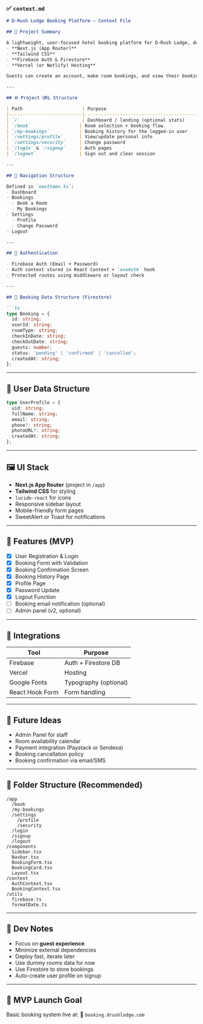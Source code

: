 
### ✅ `context.md`

````md
# D-Rush Lodge Booking Platform — Context File

## 🧠 Project Summary

A lightweight, user-focused hotel booking platform for D-Rush Lodge, deployed at **booking.drushlodge.com**, built with:
- **Next.js (App Router)**
- **Tailwind CSS**
- **Firebase Auth & Firestore**
- **Vercel (or Netlify) Hosting**

Guests can create an account, make room bookings, and view their booking history in a modern, mobile-first UI.

---

## 🌐 Project URL Structure

| Path                      | Purpose                                  |
|---------------------------|------------------------------------------|
| `/`                       | Dashboard / landing (optional stats)     |
| `/book`                  | Room selection + booking flow            |
| `/my-bookings`           | Booking history for the logged-in user   |
| `/settings/profile`      | View/update personal info                |
| `/settings/security`     | Change password                          |
| `/login` & `/signup`     | Auth pages                               |
| `/logout`                | Sign out and clear session               |

---

## 🧭 Navigation Structure

Defined in `navItems.ts`:
- Dashboard
- Bookings
  - Book a Room
  - My Bookings
- Settings
  - Profile
  - Change Password
- Logout

---

## 🔐 Authentication

- Firebase Auth (Email + Password)
- Auth context stored in React Context + `useAuth` hook
- Protected routes using middleware or layout check

---

## 🧱 Booking Data Structure (Firestore)

```ts
type Booking = {
  id: string;
  userId: string;
  roomType: string;
  checkInDate: string;
  checkOutDate: string;
  guests: number;
  status: 'pending' | 'confirmed' | 'cancelled';
  createdAt: string;
};
````

---

## 👤 User Data Structure

```ts
type UserProfile = {
  uid: string;
  fullName: string;
  email: string;
  phone?: string;
  photoURL?: string;
  createdAt: string;
};
```

---

## 🖼️ UI Stack

* **Next.js App Router** (project in `/app`)
* **Tailwind CSS** for styling
* `lucide-react` for icons
* Responsive sidebar layout
* Mobile-friendly form pages
* SweetAlert or Toast for notifications

---

## 🧪 Features (MVP)

* [x] User Registration & Login
* [x] Booking Form with Validation
* [x] Booking Confirmation Screen
* [x] Booking History Page
* [x] Profile Page
* [x] Password Update
* [x] Logout Function
* [ ] Booking email notification (optional)
* [ ] Admin panel (v2, optional)

---

## 🔌 Integrations

| Tool            | Purpose               |
| --------------- | --------------------- |
| Firebase        | Auth + Firestore DB   |
| Vercel          | Hosting               |
| Google Fonts    | Typography (optional) |
| React Hook Form | Form handling         |

---

## 🔄 Future Ideas

* Admin Panel for staff
* Room availability calendar
* Payment integration (Paystack or Sendexa)
* Booking cancellation policy
* Booking confirmation via email/SMS

---

## 📁 Folder Structure (Recommended)

```
/app
  /book
  /my-bookings
  /settings
    /profile
    /security
  /login
  /signup
  /logout
/components
  Sidebar.tsx
  Navbar.tsx
  BookingForm.tsx
  BookingCard.tsx
  Layout.tsx
/context
  AuthContext.tsx
  BookingContext.tsx
/utils
  firebase.ts
  formatDate.ts
```

---

## 🧠 Dev Notes

* Focus on **guest experience**
* Minimize external dependencies
* Deploy fast, iterate later
* Use dummy rooms data for now
* Use Firestore to store bookings
* Auto-create user profile on signup

---

## 🏁 MVP Launch Goal

Basic booking system live at:
🔗 `booking.drushlodge.com`

